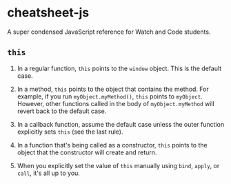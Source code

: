 # cheatsheet-js
A super condensed JavaScript reference for Watch and Code students.

## `this`

1. In a regular function, `this` points to the `window` object. This is the default case.

2. In a method, `this` points to the object that contains the method. For example, if you run `myObject.myMethod()`, `this` points to `myObject`. However, other functions called in the body of `myObject.myMethod` will revert back to the default case.

3. In a callback function, assume the default case unless the outer function explicitly sets `this` (see the last rule).

4. In a function that's being called as a constructor, `this` points to the object that the constructor will create and return.

5. When you explicitly set the value of `this` manually using `bind`, `apply`, or `call`, it's all up to you.

